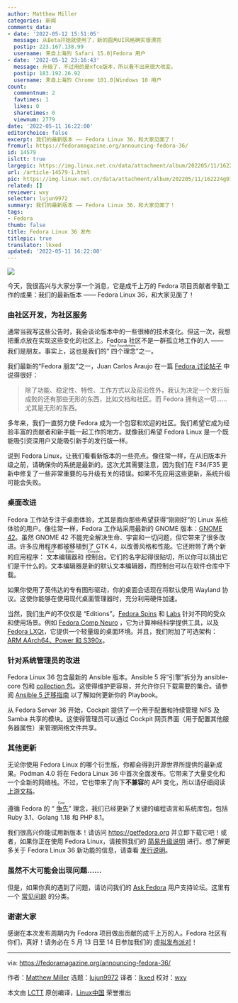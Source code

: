 ```yaml
---
author: Matthew Miller
categories: 新闻
comments_data:
- date: '2022-05-12 15:51:05'
  message: 从Beta开始就使用了，新的圆角UI风格确实很漂亮
  postip: 223.167.138.99
  username: 来自上海的 Safari 15.0|Fedora 用户
- date: '2022-05-12 23:16:43'
  message: 升级了，不过用的是xfce版本，所以看不出来很大改变。
  postip: 183.192.26.92
  username: 来自上海的 Chrome 101.0|Windows 10 用户
count:
  commentnum: 2
  favtimes: 1
  likes: 0
  sharetimes: 0
  viewnum: 2779
date: '2022-05-11 16:22:00'
editorchoice: false
excerpt: 我们的最新版本 —— Fedora Linux 36，和大家见面了！
fromurl: https://fedoramagazine.org/announcing-fedora-36/
id: 14579
islctt: true
largepic: https://img.linux.net.cn/data/attachment/album/202205/11/162224g07rzfbbniwbrgbn.jpg
url: /article-14579-1.html
pic: https://img.linux.net.cn/data/attachment/album/202205/11/162224g07rzfbbniwbrgbn.jpg.thumb.jpg
related: []
reviewer: wxy
selector: lujun9972
summary: 我们的最新版本 —— Fedora Linux 36，和大家见面了！
tags:
- Fedora
thumb: false
title: Fedora Linux 36 发布
titlepic: true
translator: lkxed
updated: '2022-05-11 16:22:00'
---
```


![](/data/attachment/album/202205/11/162224g07rzfbbniwbrgbn.jpg)


今天，我很高兴与大家分享一个消息，它是成千上万的 Fedora 项目贡献者辛勤工作的成果：我们的最新版本 —— Fedora Linux 36，和大家见面了！


### 由社区开发，为社区服务


通常当我写这些公告时，我会谈论版本中的一些很棒的技术变化。但这一次，我想把重点放在实现这些变化的社区上。Fedora 社区不是一群孤立地工作的人 —— 我们是朋友。事实上，这也是我们的“<ruby> 四个理念 <rt>  Four Foundations </rt></ruby>”之一。


我们最新的“Fedora 朋友”之一，Juan Carlos Araujo 在一篇 [Fedora 讨论帖子](https://discussion.fedoraproject.org/t/the-end-of-my-distro-hopping-days/38445) 中说得很好：



> 
> 除了功能、稳定性、特性、工作方式以及前沿性外，我认为决定一个发行版成败的还有那些无形的东西，比如文档和社区。而 Fedora 拥有这一切……尤其是无形的东西。
> 
> 
> 


多年来，我们一直努力使 Fedora 成为一个包容和欢迎的社区。我们希望它成为经验丰富的贡献者和新手能一起工作的地方。就像我们希望 Fedora Linux 是一个既能吸引资深用户又能吸引新手的发行版一样。


说到 Fedora Linux，让我们看看新版本的一些亮点。像往常一样，在从旧版本升级之前，请确保你的系统是最新的。这次尤其需要注意，因为我们在 F34/F35 更新中修复了一些非常重要的与升级有关的错误。如果不先应用这些更新，系统升级可能会失败。


### 桌面改进


Fedora 工作站专注于桌面体验，尤其是面向那些希望获得“刚刚好”的 Linux 系统体验的用户。像往常一样，Fedora 工作站采用最新的 GNOME 版本：[GNOME 42](https://release.gnome.org/42/)。虽然 GNOME 42 不能完全解决生命、宇宙和一切问题，但它带来了很多改进。许多应用程序都被移植到了 GTK 4，以改善风格和性能。它还附带了两个新的应用程序：<ruby> 文本编辑器 <rt>  Text Editor </rt></ruby>和<ruby> 控制台 <rt>  Console </rt></ruby>。它们的名字起得很贴切，所以你可以猜出它们是干什么的。文本编辑器是新的默认文本编辑器，而控制台可以在软件仓库中下载。


如果你使用了英伟达的专有图形驱动，你的桌面会话现在将默认使用 Wayland 协议。这使你能够在使用现代桌面管理器时，充分利用硬件加速。


当然，我们生产的不仅仅是 “Editions”。[Fedora Spins](https://spins.fedoraproject.org/) 和 [Labs](https://labs.fedoraproject.org/) 针对不同的受众和使用场景。例如 [Fedora Comp Neuro](https://labs.fedoraproject.org/en/comp-neuro/) ，它为计算神经科学提供工具，以及 [Fedora LXQt](https://spins.fedoraproject.org/en/lxqt/)，它提供一个轻量级的桌面环境。并且，我们附加了可选架构：[ARM AArch64、Power 和 S390x](https://alt.fedoraproject.org/alt/)。


### 针对系统管理员的改进


Fedora Linux 36 包含最新的 Ansible 版本。Ansible 5 将“引擎”拆分为 ansible-core 包和 [collection 包](https://koji.fedoraproject.org/koji/search?match=glob&type=package&terms=ansible-collection*)。这使得维护更容易，并允许你只下载需要的集合。请参阅 [Ansible 5 迁移指南](https://docs.ansible.com/ansible/devel/porting_guides/porting_guide_5.html) 以了解如何更新你的 Playbook。


从 Fedora Server 36 开始，Cockpit 提供了一个用于配置和持续管理 NFS 及 Samba 共享的模块。这使得管理员可以通过 Cockpit 网页界面（用于配置其他服务器属性）来管理网络文件共享。


### 其他更新


无论你使用 Fedora Linux 的哪个衍生版，你都会得到开源世界所提供的最新成果。Podman 4.0 将在 Fedora Linux 36 中首次全面发布。它带来了大量变化和一个全新的网络栈。不过，它也带来了向下**不兼容**的 API 变化，所以请仔细阅读 [上游文档](https://podman.io/releases/2022/02/22/podman-release-v4.0.0.html)。


遵循 Fedora 的 “<ruby> <a href="https://docs.fedoraproject.org/en-US/project/#_first">  争先 </a> <rt>  First </rt></ruby>” 理念，我们已经更新了关键的编程语言和系统库包，包括 Ruby 3.1、Golang 1.18 和 PHP 8.1。


我们很高兴你能试用新版本！请访问 <https://getfedora.org> 并立即下载它吧！或者，如果你正在使用 Fedora Linux，请按照我们的 [简易升级说明](https://docs.fedoraproject.org/en-US/quick-docs/upgrading/) 进行。想了解更多关于 Fedora Linux 36 新功能的信息，请查看 [发行说明](https://docs.fedoraproject.org/en-US/fedora/f36/release-notes/)。


### 虽然不大可能会出现问题……


但是，如果你真的遇到了问题，请访问我们的 [Ask Fedora](https://ask.fedoraproject.org/) 用户支持论坛。这里有一个 [常见问题](https://ask.fedoraproject.org/tags/c/common-issues/141/f36) 的分类。


### 谢谢大家


感谢在本次发布周期内为 Fedora 项目做出贡献的成千上万的人。Fedora 社区有你们，真好！请务必在 5 月 13 日至 14 日参加我们的 [虚拟发布派对](https://hopin.com/events/fedora-linux-36-release-party/registration)！




---


via: <https://fedoramagazine.org/announcing-fedora-36/>


作者：[Matthew Miller](https://fedoramagazine.org/author/mattdm/) 选题：[lujun9972](https://github.com/lujun9972) 译者：[lkxed](https://github.com/lkxed) 校对：[wxy](https://github.com/wxy)


本文由 [LCTT](https://github.com/LCTT/TranslateProject) 原创编译，[Linux中国](https://linux.cn/) 荣誉推出